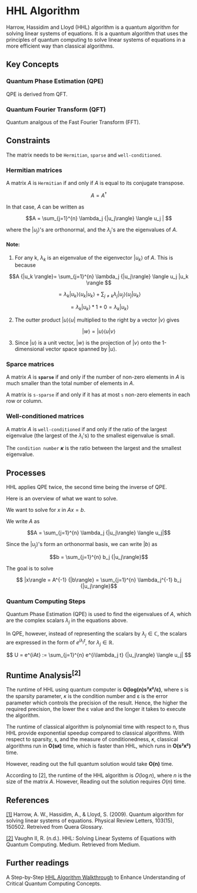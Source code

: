 # HHL Algorithm

Harrow, Hassidim and Lloyd (HHL) algorithm is a quantum algorithm for solving linear systems of equations. It is a quantum algorithm that uses the principles of quantum computing to solve linear systems of equations in a more efficient way than classical algorithms.

## Key Concepts

### Quantum Phase Estimation (QPE)

QPE is derived from QFT.

### Quantum Fourier Transform (QFT)

Quantum analgous of the Fast Fourier Transform (FFT).



## Constraints

The matrix needs to be `Hermitian`, `sparse` and `well-conditioned`.


### Hermitian matrices

A matrix $A$ is `Hermitian` if and only if $A$ is equal to its conjugate transpose.

$$A = A^\dagger$$

In that case, $A$ can be written as

$$A = \sum_{j=1}^{n} \lambda_j {|u_j\rangle} \langle u_j | $$

where the $|u_j\rangle$'s are orthonormal, and the $\lambda_j$'s are the eigenvalues of $A$. 


#### Note:

1. For any k, $\lambda_k$ is an eigenvalue of the eigenvector $|u_k\rangle$ of $A$. This is because 

$$A {|u_k \rangle}= \sum_{j=1}^{n} \lambda_j {|u_j\rangle} \langle u_j |u_k \rangle $$

$$ = \lambda_k {|u_k\rangle} \langle u_k |u_k \rangle + \sum_{j \neq k} \lambda_j {|u_j\rangle} \langle u_j |u_k \rangle $$ 

$$ = \lambda_k {|u_k\rangle} * 1 + 0 = \lambda_k {|u_k\rangle} $$



2. The outter product $|u\rangle \langle u|$ multiplied to the right by a vector $|v\rangle$ gives

$$|w\rangle = {|u\rangle} \langle u | v\rangle$$

3. Since $|u\rangle$ is a unit vector, $|w\rangle$ is the projection of $|v\rangle$ onto the 
1-dimensional vector space spanned by $|u\rangle$.

### Sparce matrices

A matrix $A$ is **`sparse`** if and only if the number of non-zero elements in $A$ 
is much smaller than the total number of elements in $A$.

A matrix is `s-sparse` if and only if it has at most `s` non-zero elements in each row or column. 

### Well-conditioned matrices

A matrix $A$ is `well-conditioned` if and only if the ratio of the largest eigenvalue 
(the largest of the $\lambda_i$'s) to the smallest eigenvalue is small. 

The `condition number` **$\kappa$** is the ratio between the largest and the smallest eigenvalue. 

## Processes

HHL applies QPE twice, the second time being the inverse of QPE. 

Here is an overview of what we want to solve. 

We want to solve for $x$ in $Ax=b$. 

We write $A$ as 

$$A = \sum_{j=1}^{n} \lambda_j {|u_j\rangle} \langle u_j|$$

Since the $|u_j \rangle$'s form an orthonormal basis, we can write $|b\rangle$ as 

$$b = \sum_{j=1}^{n} b_j {|u_j\rangle}$$

The goal is to solve

$$ |x\rangle = A^{-1} {|b\rangle} = \sum_{j=1}^{n} \lambda_j^{-1} b_j {|u_j\rangle}$$

### Quantum Computing Steps

Quantum Phase Estimation (QPE) is used to find the eigenvalues of $A$, which are the 
complex scalars $\lambda_j$ in the equations above. 

In QPE, however, instead of representing the scalars by $\lambda_j \in \mathbb{C}$, 
the scalars are expressed in the form of $e^{i\lambda_j t}$, 
for $\lambda_j \in \mathbb{R}$.

$$
U = e^{iAt} := \sum_{j=1}^{n} e^{i\lambda_j t} {|u_j\rangle} \langle u_j|
$$


<!--
1. Initialize a quantum state $|\psi\rangle = \sum_{j=1}^{n} \alpha_j |j\rangle$.
2. Apply the QFT to $|\psi\rangle$ to obtain $|\psi'\rangle = \sum_{j=1}^{n} \alpha_j |j\rangle$.
3. Apply the matrix $A$ to $|\psi'\rangle$ to obtain $A|\psi'\rangle = \sum_{j=1}^{n} \lambda_j \alpha_j |j\rangle$.
-->



## Runtime Analysis<sup>[2]</sup>

The runtime of HHL using quantum computer is **O(log(n)s²𝜅²/ε)**, where s is 
the sparsity parameter, 𝜅 is the condition number and 
ε is the error parameter which controls the precision of the result. 
Hence, the higher the required precision, 
the lower the ε value and the longer it takes to execute the algorithm. 

The runtime of classical algorithm is polynomial time with respect to n, 
thus HHL provide exponential speedup compared to classical algorithms. 
With respect to sparsity, s, and the measure of conditionedness, 𝜅, 
classical algorithms run in **O(s𝜅)** time, which is faster than HHL, 
which runs in **O(s²𝜅²)** time. 

However, reading out the full quantum solution would take **O(n)** time. 

According to [2], the runtime of the HHL algorithm is $O(\log n)$, 
where $n$ is the size of the matrix $A$. 
However, Reading out the solution requires $O(n)$ time. 

## References

[[1]](https://www.quera.com/glossary/hhl)
Harrow, A. W., Hassidim, A., & Lloyd, S. (2009). 
Quantum algorithm for solving linear systems of equations. 
Physical Review Letters, 103(15), 150502. Retreived from Quera Glossary.

[[2]](https://medium.com/mit-6-s089-intro-to-quantum-computing/hhl-solving-linear-systems-of-equations-with-quantum-computing-efb07eb32f74) 
Vaughn II, R. (n.d.). 
HHL: Solving Linear Systems of Equations with Quantum Computing. Medium. 
Retrieved from Medium.

## Further readings

A Step-by-Step [HHL Algorithm Walkthrough](https://arxiv.org/abs/2108.09004) to 
Enhance Understanding of Critical Quantum Computing Concepts. 
